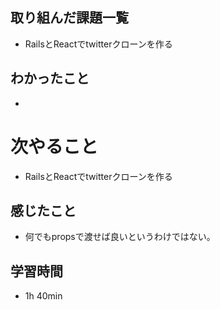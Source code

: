## 取り組んだ課題一覧
- RailsとReactでtwitterクローンを作る
## わかったこと
- 
# 次やること
- RailsとReactでtwitterクローンを作る
## 感じたこと
- 何でもpropsで渡せば良いというわけではない。
## 学習時間
- 1h 40min
